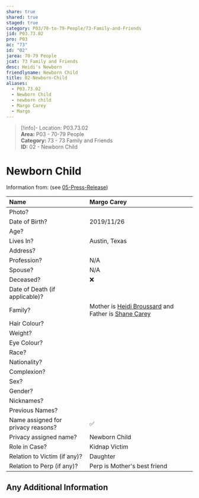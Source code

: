 ```yaml
---  
share: true  
shared: true  
staged: true  
category: P03/70-to-79-People/73-Family-and-Friends  
jid: P03.73.02  
pro: P03  
ac: "73"  
id: "02"  
jarea: 70-79 People  
jcat: 73 Family and Friends  
desc: Heidi's Newborn  
friendlyname: Newborn Child  
title: 02-Newborn-Child  
aliases:  
  - P03.73.02  
  - Newborn Child  
  - newborn child  
  - Margo Carey  
  - Margo  
---  
```

  
>[!info]- Location: P03.73.02  
>**Area:** P03 - 70-79 People  
>**Category:** 73 - 73 Family and Friends  
>**ID:** 02 - Newborn Child  
  
# Newborn Child  
  
Information from: (see [05-Press-Release](../../20-to-29-Case-Files/21-File-Notes/05-Press-Release.md##%5Eeko0e))  
  
| Name                               |  Margo Carey          |  
|:---------------------------------- |:---------- |  
| Photo?                             |   |  
| Date of Birth?                     |  2019/11/26          |  
| Age?                               |            |  
| Lives In?                          | Austin, Texas           |  
| Address?                           |            |  
| Profession?                        |    N/A        |  
| Spouse?                            |      N/A      |  
| Deceased?                          | ❌      |  
| Date of Death (if applicable)?     |            |  
| Family?                            | Mother is [Heidi Broussard](../71-Victims/01-Heidi-Broussard.md) and Father is [Shane Carey](./01-Shane-Carey.md)            |  
| Hair Colour?                       |            |  
| Weight?                            |            |  
| Eye Colour?                        |            |  
| Race?                              |            |  
| Nationality?                       |            |  
| Complexion?                        |            |  
| Sex?                               |            |  
| Gender?                                   |            |  
| Nicknames?                         |            |  
| Previous Names?                    |            |  
| Name assigned for privacy reasons? | ✅      |  
| Privacy assigned name?             |    Newborn Child        |  
| Role in Case?                      |   Kidnap Victim         |  
| Relation to Victim (if any)?       |   Daughter         |  
| Relation to Perp (if any)?         |   Perp is Mother's best friend         |  
  
## Any Additional Information